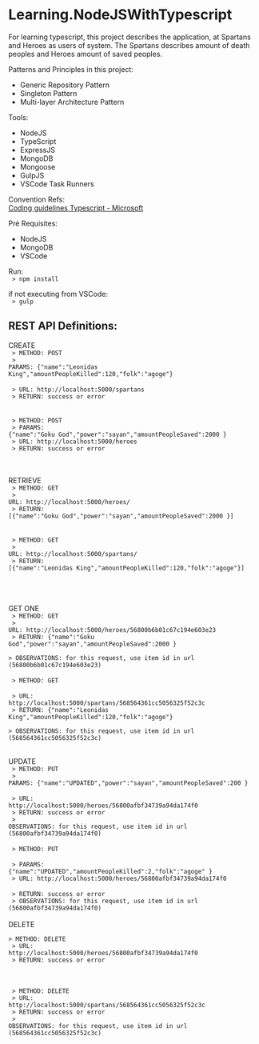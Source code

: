 # Learning.NodeJSWithTypescript
For learning typescript, this project describes the application, at  Spartans and Heroes as users of system. The Spartans describes amount of death peoples and Heroes amount of saved peoples. 

Patterns and Principles in this project:

- Generic Repository Pattern
- Singleton Pattern
- Multi-layer Architecture Pattern

Tools:
- NodeJS
- TypeScript
- ExpressJS
- MongoDB
- Mongoose
- GulpJS
- VSCode Task Runners

Convention Refs: <br />
   <a href="https://github.com/Microsoft/TypeScript/wiki/Coding-guidelines" target="_blank"> Coding guidelines Typescript - Microsoft</a> 
   
Pré Requisites: <br />
 - NodeJS
 - MongoDB
 - VSCode

Run:
   <br><code>  > npm install </code>
    
   if not executing from VSCode: 
   <br><code> > gulp </code>

<h2> REST API Definitions: </h2>


CREATE <br />
   <code> > METHOD: POST </code> <br />
   <code> > PARAMS: {"name":"Leonidas King","amountPeopleKilled":120,"folk":"agoge"} </code> <br />
   <code> > URL: http://localhost:5000/spartans </code> <br />
   <code> > RETURN: success or error </code> <br />
<br />
<br />
   <code> > METHOD: POST </code> <br />
   <code> > PARAMS: {"name":"Goku God","power":"sayan","amountPeopleSaved":2000 } </code> <br />
   <code> > URL: http://localhost:5000/heroes </code> <br />
   <code> > RETURN: success or error </code> <br />
<br />
<br />    

RETRIEVE <br />
   <code> > METHOD: GET </code> <br />
   <code> > URL: http://localhost:5000/heroes/ </code> <br />
   <code> > RETURN: [{"name":"Goku God","power":"sayan","amountPeopleSaved":2000 }]</code> <br />
<br />
<br />
  <code> > METHOD: GET </code> <br />
   <code> > URL: http://localhost:5000/spartans/ </code> <br />
   <code> > RETURN: [{"name":"Leonidas King","amountPeopleKilled":120,"folk":"agoge"}] </code> <br />
<br />
<br />

GET ONE <br />
   <code> > METHOD: GET </code> <br />
   <code> > URL: http://localhost:5000/heroes/56800b6b01c67c194e603e23 </code> <br />
   <code> > RETURN: {"name":"Goku God","power":"sayan","amountPeopleSaved":2000 } </code> <br />
   <code> > OBSERVATIONS: for this request, use item id in url (56800b6b01c67c194e603e23) </code>
<br />
<br />
   <code> > METHOD: GET </code> <br />
   <code> > URL: http://localhost:5000/spartans/568564361cc5056325f52c3c </code> <br />
   <code> > RETURN: {"name":"Leonidas King","amountPeopleKilled":120,"folk":"agoge"} </code> <br />
   <code> > OBSERVATIONS: for this request, use item id in url (568564361cc5056325f52c3c) </code>
<br />
<br />

UPDATE <br />
   <code> > METHOD: PUT </code> <br />
   <code> > PARAMS: {"name":"UPDATED","power":"sayan","amountPeopleSaved":200 } </code> <br />
   <code> > URL: http://localhost:5000/heroes/56800afbf34739a94da174f0 </code> <br />
   <code> > RETURN: success or error </code> <br />
   <code> > OBSERVATIONS: for this request, use item id in url (56800afbf34739a94da174f0) </code>
<br />
<br />
   <code> > METHOD: PUT </code> <br />
   <code> > PARAMS: {"name":"UPDATED","amountPeopleKilled":2,"folk":"agoge" } </code> <br />
   <code> > URL: http://localhost:5000/heroes/56800afbf34739a94da174f0 </code> <br />
   <code> > RETURN: success or error </code> <br />
   <code> > OBSERVATIONS: for this request, use item id in url (56800afbf34739a94da174f0) </code>
<br />
<br />
DELETE <br />
   <code> > METHOD: DELETE </code> <br />
   <code> > URL: http://localhost:5000/heroes/56800afbf34739a94da174f0 </code> <br />
   <code> > RETURN: success or error </code> <br />
<br />
<br />

   <code> > METHOD: DELETE </code> <br />
   <code> > URL: http://localhost:5000/spartans/568564361cc5056325f52c3c </code> <br />
   <code> > RETURN: success or error </code> <br />
   <code> > OBSERVATIONS: for this request, use item id in url (568564361cc5056325f52c3c) </code>
<br /> 
<br />







